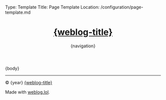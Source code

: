 Type: Template
Title: Page Template
Location: /configuration/page-template.md

<!DOCTYPE html>
<html lang="en">
<!-- Page Template from GitHub repo -->
<head>
<title>{weblog-title}{separator}{post-title}</title>
<meta charset="UTF-8">
<meta name="viewport" content="width=device-width, initial-scale=1">
<meta property="og:title" content="{weblog-title}">
<meta name="description" content="{weblog-description}">
<meta property="og:description" content="{weblog-description}">
<meta property="og:type" content="article">
<meta property="og:url" content="https://luxury-format.weblog.lol">
<a style="display: none;" rel="me" href="https://social.lol/@luxury_format">Mastodon</a>
<a style="display: none;" href="https://github.com/LUXURYFORMAT" rel="me">github.com/LUXURYFORMAT</a>
<a style="display: none;" href="https://proven.lol/f6c7ca">proven.lol/f6c7ca</a>
<meta name="fediverse:creator" content="@luxury_format@social.lol">
<link rel="alternate" type="application/atom+xml" title="LUXURY FORMAT Atom Feed" href="https://luxury-format.weblog.lol/atom.xml">
<link rel="alternate" type="application/rss+xml" title="LUXURY FORMAT RSS Feed" href="https://luxury-format.weblog.lol/rss.xml">
<link rel="alternate" type="application/json" title="LUXURY FORMAT JSON Feed" href="https://luxury-format.weblog.lol/feed.json">
<link rel="preconnect" href="https://fonts.bunny.net">
<link href="https://fonts.bunny.net/css?family=atkinson-hyperlegible:400,400i,700,700i|source-code-pro:200,200i,300,300i,400,400i,500,500i,600,600i,700,700i,800,800i,900,900i" rel="stylesheet" />
<link rel="preconnect" href="https://omgalol.cache.lol" crossorigin>
<link rel="stylesheet" href="https://omgalol.cache.lol/profiles/icons/omg.lol-icons.css">
<link rel="preconnect" href="https://cdnjs.cloudflare.com">
<link rel="preconnect" href="https://kit.fontawesome.com">
<link rel="stylesheet" href="https://cdnjs.cloudflare.com/ajax/libs/font-awesome/6.7.2/css/all.min.css">
<style>
@import url('https://static.omg.lol/type/font-honey.css');
@import url('https://static.omg.lol/type/font-md-io.css');
@import url('https://static.omg.lol/type/fontawesome-free/css/all.css');
@import url('https://omgalol.cache.lol/profiles/icons/omg.lol-icons.css');

:root {
  --foreground: #21222C;
  --background: #F8F8F2;
  --link: #0080FF;
  --accent: #C0C0C0;
  --icons: #000000;
  --highlight: #E3E3E6;
  --selection: #44475A;
  --blue: #6272A4;
  --red: #FF5555;
  --orange: #FFB86C;
  --yellow: #F1FA8C;
  --green: #50FA7B;
  --purple: #BD93F9;
  --cyan: #8BE9FD;
  --pink: #FF79C6;
  --border-radius: 0.5rem;
  --box-shadow: 0px 5px 10px 0px rgba(0, 0, 0, 0.75);
}

@media (prefers-color-scheme: dark) {
  :root {
    --foreground: #F8F8F2;
    --background: #21222C;
    --link: #7DF9FF;
    --accent: #E5E4E2;
    --icons: #FFFFFF;
    --highlight: #53565D;
    --blue: #6272A4;
    --selection: #44475A;
    --red: #FF5555;
    --orange: #FFB86C;
    --yellow: #F1FA8C;
    --green: #50FA7B;
    --purple: #BD93F9;
    --cyan: #8BE9FD;
    --pink: #FF79C6;
    --box-shadow: 0px 5px 10px 0px rgba(0, 0, 0, 0.7);
  }
}

* {
  box-sizing: border-box;
}

body {
  font-family: 'Atkinson Hyperlegible', -apple-system, system-ui, BlinkMacSystemFont, "Segoe UI", Helvetica, Arial, sans-serif, "Apple Color Emoji", "Segoe UI Emoji", "Segoe UI Symbol";
  font-size: 120%;
  color: var(--foreground);
  background: var(--background);
}

header nav ul {
  list-style-type: none;
  margin: 0;
  padding: 0;
}

header nav li {
  display: inline-block;
  font-family: 'Atkinson Hyperlegible', -apple-system, system-ui, BlinkMacSystemFont, "Segoe UI", Helvetica, Arial, sans-serif, "Apple Color Emoji", "Segoe UI Emoji", "Segoe UI Symbol";
}

header nav li a {
  display: block;
  text-decoration: none;
  font-weight: bold;
  margin-right: 1em;
}

h1,
h2,
h3,
h4,
h5,
h6 {
  font-family: 'VC Honey Deck', serif;
  text-align: center;
  margin: 1rem 0;
}

h1,
h2,
h3,
h4,
h5,
h6,
p {
  overflow-wrap: break-word;
}

h1,
h2,
h3,
h4,
h5,
h6,
b,
strong,
th {
  font-weight: bold;
}

h1 {
  font-size: 2.4rem;
}

h2 {
  font-size: 2.2rem;
}

h3 {
  font-size: 2rem;
}

h4 {
  font-size: 1.8rem;
}

h5 {
  font-size: 1.6rem;
}

h6 {
  font-size: 1.4rem;
}

p,
li {
  line-height: 120%;
}

header,
main,
footer {
  max-width: 60em;
  margin: 2em auto;
  padding: 0 1em;
}

header {
  margin-top: 1em;
}

footer p {
  font-family: 'VC Honey Deck', serif;
  font-weight: bold;
  font-size: 90%;
  text-align: center;
  margin-top: 1em;
}

i,
cite,
em {
  font-style: italic;
}

highlight,
mark {
  color: #21222C;
  background-color: var(--yellow);
}

s,
del {
  text-decoration: line-through;
  text-decoration-color: #FF3B30;
  text-decoration-thickness: 1px;
}

sub {
  vertical-align: sub;
  font-size: smaller;
}

sup {
  vertical-align: super;
  font-size: smaller;
}

hr {
  border: 0;
  height: 1px;
  background: var(--pink);
  margin: 1rem 0;
}

blockquote {
  border-left: 3px solid var(--blue);
  color: var(--blue);
  font-style: italic;
  margin: 2rem 0;
  padding: 0 2rem;
}

a {
  text-decoration: none;
}

a:link,
a:visited {
  color: var(--link);
}

a:hover,
a:active {
  color: var(--link);
  text-decoration: underline;
}

form.search {
  display: flex;
  flex-direction: column;
  width: 100%;
  gap: 1rem;
}

input[type="date"],
input[type="email"],
input[type="number"],
input[type="search"],
input[type="tel"],
input[type="text"],
input[type="url"],
input[type="button"],
input[type="submit"],
input[type="text" i] {
  flex: 1;
  padding: 2px 10px;
  height: 30px;
  background-color: #FFFFFF;
  border-radius: 10px;
  border: 2px solid var(--purple);
  font-weight: bold;
  color: #080808;
}

button {
  height: 30px;
  background-color: var(--purple);
  border-radius: 10px;
  border: 2px solid #FFFFFF;
  font-weight: bold;
  color: #080808;
  width: 100%;
  cursor: pointer;
}

button:hover {
  background-color: #FFFFFF;
  border: 2px solid var(--purple);
}

ul li::marker {
  color: var(--green);
}

ol li::marker {
  color: var(--link);
}

.post-info,
.post-tags {
  font-size: 80%;
  color: var(--green);
  text-align: right;
}

.post-info i:nth-child(2) {
  margin-left: .75em;
}

.tag {
  background: var(--green);
  color: #21222C !important;
  padding: .3em .4em;
  margin: .8em 0 0 .4em;
  border-radius: .5em;
  text-decoration: none;
  display: inline-block;
}

code,
kbd,
pre,
tt {
  font-family: 'Source Code Pro', ui-monospace, SFMono-Regular, Monaco, 'Andale Mono', 'Ubuntu Mono', monospace;
  font-size: 90%;
}

code {
  background: #000000;
  color: #FFFFFF;
  border-radius: var(--border-radius);
  padding: 2px 4px;
  white-space: pre-wrap;
	word-wrap: break-word;
/*  overflow-wrap: break-word; */
}

pre {
  background: #000000;
  border-radius: var(--border-radius);
  box-shadow: var(--box-shadow);
  color: #FFFFFF;
  line-height: 1.5;
  margin: 2rem 0;
  overflow-wrap: normal;
  overflow-x: scroll;
  padding: 2rem;
  white-space: pre;
  word-wrap: normal;
}

pre code {
  background: none;
  border: none;
  color: inherit;
  padding: 0;
  white-space: pre;
}

img,
picture,
video {
  display: block;
  max-width: 100%;
  border-radius: var(--border-radius);
  box-shadow: var(--box-shadow);
}

table {
  border-collapse: collapse;
  width: 100%;
}

th {
  background: var(--highlight);
}

td,
th {
  padding: .75em;
  text-align: left;
  border: 1px solid var(--selection);
}

.weblog-title a {
  text-decoration: none;
  color: var(--foreground);
}

nav {
  display: flex;
  justify-content: space-between;
  align-items: center;
  position: relative;
  width: 100%;
}

.previous-page {
  margin-right: auto;
}

.next-page {
  margin-left: auto;
}

.previous-page:not(:empty) + .next-page:not(:empty)::before {
  content: "\2022";
  color: var(--link);
  position: absolute;
  left: 50%;
  transform: translateX(-50%);
}

.divider {
  display: flex;
  align-items: center;
  text-align: center;
  word-spacing: 1em;
  color: var(--purple);
  gap: 1em;
  margin: 1em 0;
}

.divider::before,
.divider::after {
  content: "";
  flex: 1;
  border: 1px solid var(--purple);
}

i[class^="fa-"],
i[class*=" fa-"],
i[class^="omg-"],
i[class*=" omg-"] {
  color: var(--icons);
}

.recent-played {
  background-color: var(--blue);
  border-radius: var(--border-radius);
  box-shadow: var(--box-shadow);
  color: var(--link);
  font-weight: bold;
  padding: 0.5rem;
  display: flex;
  justify-content: center;
  align-items: center;
}

.recent-played-track {
  margin: 0.5rem;
}

.statuslol {
  background-color: var(--blue) !important;
  border-radius: var(--border-radius);
  box-shadow: var(--box-shadow);
}

body.no-title-links main h1.content-title > a.content-link {
  color: inherit;
  text-decoration: none;
  pointer-events: none;
  cursor: default;
}

</style>
</head>
<body class="no-title-links">

<header>
  <h1 class="weblog-title"><a href="/">{weblog-title}</a></h1>
  {navigation}
</header>

<main>

{body}

</main>

<footer>
  <hr>
  <p>&copy; {year} <a href="/">{weblog-title}</a></p>
  <p>Made with <a href="https://weblog.lol">weblog.lol</a>.</p>
</footer>

</body>
</html>